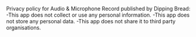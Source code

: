 Privacy policy for Audio & Microphone Record published by Dipping Bread:
-This app does not collect or use any personal information.
-This app does not store any personal data.
-This app does not share it to third party organisations.
